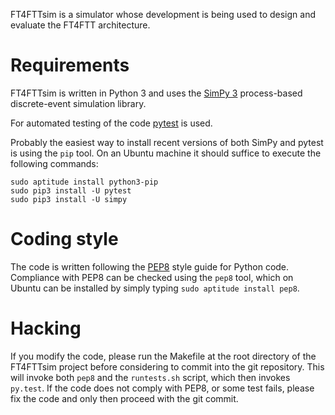 FT4FTTsim is a simulator whose development is being used to design and evaluate
the FT4FTT architecture.


Requirements
============

FT4FTTsim is written in Python 3 and uses the [SimPy 3][simpy] process-based discrete-event simulation library.

For automated testing of the code [pytest][pytest] is used.

[simpy]: http://simpy.readthedocs.org/
[pytest]: http://pytest.org/

Probably the easiest way to install recent versions of both SimPy and pytest is using the `pip` tool. On an Ubuntu machine it should suffice to execute the following commands:

```
sudo aptitude install python3-pip
sudo pip3 install -U pytest
sudo pip3 install -U simpy
```

Coding style
===========

The code is written following the [PEP8][pep8] style guide for Python code. Compliance with PEP8 can be checked using the `pep8` tool, which on Ubuntu can be installed by simply typing `sudo aptitude install pep8`.

[pep8]: http://www.python.org/dev/peps/pep-0008/


Hacking
=======

If you modify the code, please run the Makefile at the root directory of the FT4FTTsim project before considering to commit into the git repository. This will invoke both `pep8` and the `runtests.sh` script, which then invokes `py.test`. If the code does not comply with PEP8, or some test fails, please fix the code and only then proceed with the git commit.

